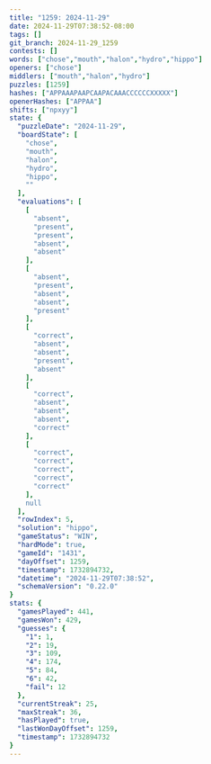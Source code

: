 ```yaml
---
title: "1259: 2024-11-29"
date: 2024-11-29T07:38:52-08:00
tags: []
git_branch: 2024-11-29_1259
contests: []
words: ["chose","mouth","halon","hydro","hippo"]
openers: ["chose"]
middlers: ["mouth","halon","hydro"]
puzzles: [1259]
hashes: ["APPAAAPAAPCAAPACAAACCCCCCXXXXX"]
openerHashes: ["APPAA"]
shifts: ["npxyy"]
state: {
  "puzzleDate": "2024-11-29",
  "boardState": [
    "chose",
    "mouth",
    "halon",
    "hydro",
    "hippo",
    ""
  ],
  "evaluations": [
    [
      "absent",
      "present",
      "present",
      "absent",
      "absent"
    ],
    [
      "absent",
      "present",
      "absent",
      "absent",
      "present"
    ],
    [
      "correct",
      "absent",
      "absent",
      "present",
      "absent"
    ],
    [
      "correct",
      "absent",
      "absent",
      "absent",
      "correct"
    ],
    [
      "correct",
      "correct",
      "correct",
      "correct",
      "correct"
    ],
    null
  ],
  "rowIndex": 5,
  "solution": "hippo",
  "gameStatus": "WIN",
  "hardMode": true,
  "gameId": "1431",
  "dayOffset": 1259,
  "timestamp": 1732894732,
  "datetime": "2024-11-29T07:38:52",
  "schemaVersion": "0.22.0"
}
stats: {
  "gamesPlayed": 441,
  "gamesWon": 429,
  "guesses": {
    "1": 1,
    "2": 19,
    "3": 109,
    "4": 174,
    "5": 84,
    "6": 42,
    "fail": 12
  },
  "currentStreak": 25,
  "maxStreak": 36,
  "hasPlayed": true,
  "lastWonDayOffset": 1259,
  "timestamp": 1732894732
}
---
```

<!-- more -->
